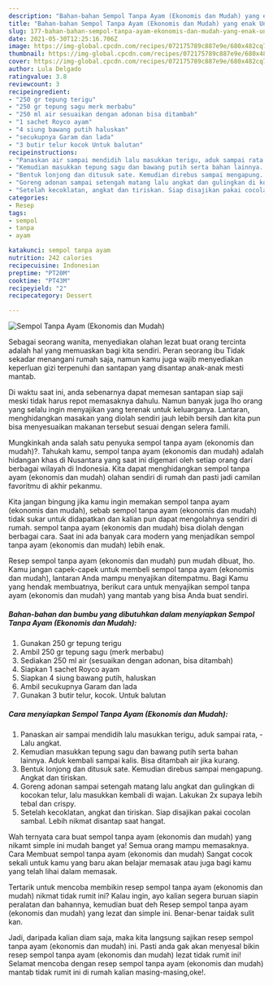 ```yaml
---
description: "Bahan-bahan Sempol Tanpa Ayam (Ekonomis dan Mudah) yang enak Untuk Jualan"
title: "Bahan-bahan Sempol Tanpa Ayam (Ekonomis dan Mudah) yang enak Untuk Jualan"
slug: 177-bahan-bahan-sempol-tanpa-ayam-ekonomis-dan-mudah-yang-enak-untuk-jualan
date: 2021-05-30T12:25:16.706Z
image: https://img-global.cpcdn.com/recipes/072175789c887e9e/680x482cq70/sempol-tanpa-ayam-ekonomis-dan-mudah-foto-resep-utama.jpg
thumbnail: https://img-global.cpcdn.com/recipes/072175789c887e9e/680x482cq70/sempol-tanpa-ayam-ekonomis-dan-mudah-foto-resep-utama.jpg
cover: https://img-global.cpcdn.com/recipes/072175789c887e9e/680x482cq70/sempol-tanpa-ayam-ekonomis-dan-mudah-foto-resep-utama.jpg
author: Lula Delgado
ratingvalue: 3.8
reviewcount: 3
recipeingredient:
- "250 gr tepung terigu"
- "250 gr tepung sagu merk merbabu"
- "250 ml air sesuaikan dengan adonan bisa ditambah"
- "1 sachet Royco ayam"
- "4 siung bawang putih haluskan"
- "secukupnya Garam dan lada"
- "3 butir telur kocok Untuk balutan"
recipeinstructions:
- "Panaskan air sampai mendidih lalu masukkan terigu, aduk sampai rata,  Lalu angkat."
- "Kemudian masukkan tepung sagu dan bawang putih serta bahan lainnya. Aduk kembali sampai kalis. Bisa ditambah air jika kurang."
- "Bentuk lonjong dan ditusuk sate. Kemudian direbus sampai mengapung. Angkat dan tiriskan."
- "Goreng adonan sampai setengah matang lalu angkat dan gulingkan di kocokan telur, lalu masukkan kembali di wajan. Lakukan 2x supaya lebih tebal dan crispy."
- "Setelah kecoklatan, angkat dan tiriskan. Siap disajikan pakai cocolan sambal. Lebih nikmat disantap saat hangat."
categories:
- Resep
tags:
- sempol
- tanpa
- ayam

katakunci: sempol tanpa ayam 
nutrition: 242 calories
recipecuisine: Indonesian
preptime: "PT20M"
cooktime: "PT43M"
recipeyield: "2"
recipecategory: Dessert

---
```



![Sempol Tanpa Ayam (Ekonomis dan Mudah)](https://img-global.cpcdn.com/recipes/072175789c887e9e/680x482cq70/sempol-tanpa-ayam-ekonomis-dan-mudah-foto-resep-utama.jpg)

Sebagai seorang wanita, menyediakan olahan lezat buat orang tercinta adalah hal yang memuaskan bagi kita sendiri. Peran seorang ibu Tidak sekadar menangani rumah saja, namun kamu juga wajib menyediakan keperluan gizi terpenuhi dan santapan yang disantap anak-anak mesti mantab.

Di waktu  saat ini, anda sebenarnya dapat memesan santapan siap saji meski tidak harus repot memasaknya dahulu. Namun banyak juga lho orang yang selalu ingin menyajikan yang terenak untuk keluarganya. Lantaran, menghidangkan masakan yang diolah sendiri jauh lebih bersih dan kita pun bisa menyesuaikan makanan tersebut sesuai dengan selera famili. 



Mungkinkah anda salah satu penyuka sempol tanpa ayam (ekonomis dan mudah)?. Tahukah kamu, sempol tanpa ayam (ekonomis dan mudah) adalah hidangan khas di Nusantara yang saat ini digemari oleh setiap orang dari berbagai wilayah di Indonesia. Kita dapat menghidangkan sempol tanpa ayam (ekonomis dan mudah) olahan sendiri di rumah dan pasti jadi camilan favoritmu di akhir pekanmu.

Kita jangan bingung jika kamu ingin memakan sempol tanpa ayam (ekonomis dan mudah), sebab sempol tanpa ayam (ekonomis dan mudah) tidak sukar untuk didapatkan dan kalian pun dapat mengolahnya sendiri di rumah. sempol tanpa ayam (ekonomis dan mudah) bisa diolah dengan berbagai cara. Saat ini ada banyak cara modern yang menjadikan sempol tanpa ayam (ekonomis dan mudah) lebih enak.

Resep sempol tanpa ayam (ekonomis dan mudah) pun mudah dibuat, lho. Kamu jangan capek-capek untuk membeli sempol tanpa ayam (ekonomis dan mudah), lantaran Anda mampu menyajikan ditempatmu. Bagi Kamu yang hendak membuatnya, berikut cara untuk menyajikan sempol tanpa ayam (ekonomis dan mudah) yang mantab yang bisa Anda buat sendiri.

<!--inarticleads1-->

##### Bahan-bahan dan bumbu yang dibutuhkan dalam menyiapkan Sempol Tanpa Ayam (Ekonomis dan Mudah):

1. Gunakan 250 gr tepung terigu
1. Ambil 250 gr tepung sagu (merk merbabu)
1. Sediakan 250 ml air (sesuaikan dengan adonan, bisa ditambah)
1. Siapkan 1 sachet Royco ayam
1. Siapkan 4 siung bawang putih, haluskan
1. Ambil secukupnya Garam dan lada
1. Gunakan 3 butir telur, kocok. Untuk balutan




<!--inarticleads2-->

##### Cara menyiapkan Sempol Tanpa Ayam (Ekonomis dan Mudah):

1. Panaskan air sampai mendidih lalu masukkan terigu, aduk sampai rata,  - Lalu angkat.
1. Kemudian masukkan tepung sagu dan bawang putih serta bahan lainnya. Aduk kembali sampai kalis. Bisa ditambah air jika kurang.
1. Bentuk lonjong dan ditusuk sate. Kemudian direbus sampai mengapung. Angkat dan tiriskan.
1. Goreng adonan sampai setengah matang lalu angkat dan gulingkan di kocokan telur, lalu masukkan kembali di wajan. Lakukan 2x supaya lebih tebal dan crispy.
1. Setelah kecoklatan, angkat dan tiriskan. Siap disajikan pakai cocolan sambal. Lebih nikmat disantap saat hangat.




Wah ternyata cara buat sempol tanpa ayam (ekonomis dan mudah) yang nikamt simple ini mudah banget ya! Semua orang mampu memasaknya. Cara Membuat sempol tanpa ayam (ekonomis dan mudah) Sangat cocok sekali untuk kamu yang baru akan belajar memasak atau juga bagi kamu yang telah lihai dalam memasak.

Tertarik untuk mencoba membikin resep sempol tanpa ayam (ekonomis dan mudah) nikmat tidak rumit ini? Kalau ingin, ayo kalian segera buruan siapin peralatan dan bahannya, kemudian buat deh Resep sempol tanpa ayam (ekonomis dan mudah) yang lezat dan simple ini. Benar-benar taidak sulit kan. 

Jadi, daripada kalian diam saja, maka kita langsung sajikan resep sempol tanpa ayam (ekonomis dan mudah) ini. Pasti anda gak akan menyesal bikin resep sempol tanpa ayam (ekonomis dan mudah) lezat tidak rumit ini! Selamat mencoba dengan resep sempol tanpa ayam (ekonomis dan mudah) mantab tidak rumit ini di rumah kalian masing-masing,oke!.

